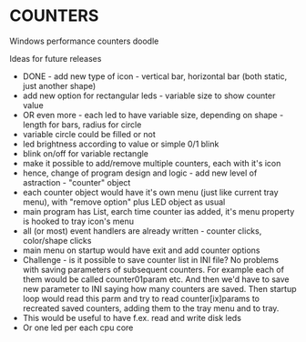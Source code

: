 # COUNTERS
Windows performance counters doodle

Ideas for future releases
* DONE - add new type of icon - vertical bar, horizontal bar (both static, just another shape)
* add new option for rectangular leds - variable size to show counter value
* OR even more - each led to have variable size, depending on shape - length for bars, radius for circle
* variable circle could be filled or not
* led brightness according to value or simple 0/1 blink
* blink on/off for variable rectangle
* make it possible to add/remove multiple counters, each with it's icon
* hence, change of program design and logic - add new level of astraction - "counter" object
* each counter object would have it's own menu (just like current tray menu), with "remove option" plus LED object as usual
* main program has List<Counters>, earch time counter ias added, it's menu property is hooked to tray icon's menu
* all (or most) event handlers are already written - counter clicks, color/shape clicks
* main menu on startup would have exit and add counter options
* Challenge - is it possible to save counter list in INI file? No problems with saving parameters of subsequent counters. For example each of them would be called counter01param etc. And then we'd have to save new parameter to INI saying how many counters are saved. Then startup loop would read this parm and try to read counter[ix]params to recreated saved counters, adding them to the tray menu and to tray.
* This would be useful to have f.ex. read and write disk leds
* Or one led per each cpu core
